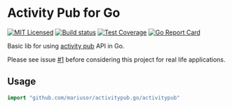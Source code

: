 # Activity Pub for Go

[![MIT Licensed](https://img.shields.io/github/license/mariusor/activitypub.go.svg)](https://raw.githubusercontent.com/mariusor/activitypub.go/master/LICENSE)
[![Build status](https://img.shields.io/travis/mariusor/activitypub.go.svg)](https://travis-ci.org/mariusor/activitypub.go)
[![Test Coverage](https://img.shields.io/coveralls/mariusor/activitypub.go/master.svg)](https://coveralls.io/r/mariusor/activitypub.go?branch=master)
[![Go Report Card](https://goreportcard.com/badge/github.com/mariusor/activitypub.go)](https://goreportcard.com/badge/github.com/mariusor/activitypub.go)

Basic lib for using [activity pub](https://www.w3.org/TR/activitypub/#Overview) API in Go.

Please see issue [#1](https://github.com/mariusor/activitypub.go/issues/1) before considering this project for real life applications.

## Usage

```go
import "github.com/mariusor/activitypub.go/activitypub"
```
